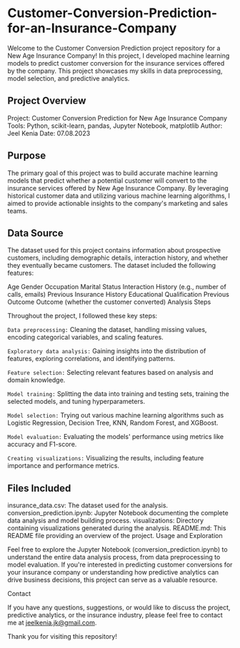# Customer-Conversion-Prediction-for-an-Insurance-Company

Welcome to the Customer Conversion Prediction project repository for a New Age Insurance Company! In this project, I developed machine learning models to predict customer conversion for the insurance services offered by the company. This project showcases my skills in data preprocessing, model selection, and predictive analytics.

## Project Overview

Project: Customer Conversion Prediction for New Age Insurance Company
Tools: Python, scikit-learn, pandas, Jupyter Notebook, matplotlib
Author: Jeel Kenia
Date: 07.08.2023

## Purpose
The primary goal of this project was to build accurate machine learning models that predict whether a potential customer will convert to the insurance services offered by New Age Insurance Company. By leveraging historical customer data and utilizing various machine learning algorithms, I aimed to provide actionable insights to the company's marketing and sales teams.

## Data Source
The dataset used for this project contains information about prospective customers, including demographic details, interaction history, and whether they eventually became customers. The dataset included the following features:

Age
Gender
Occupation
Marital Status
Interaction History (e.g., number of calls, emails)
Previous Insurance History
Educational Qualification
Previous Outcome
Outcome (whether the customer converted)
Analysis Steps

Throughout the project, I followed these key steps:

`Data preprocessing:` Cleaning the dataset, handling missing values, encoding categorical variables, and scaling features.

`Exploratory data analysis:` Gaining insights into the distribution of features, exploring correlations, and identifying patterns.

`Feature selection:` Selecting relevant features based on analysis and domain knowledge.

`Model training:` Splitting the data into training and testing sets, training the selected models, and tuning hyperparameters.

`Model selection:` Trying out various machine learning algorithms such as Logistic Regression, Decision Tree, KNN, Random Forest, and XGBoost.

`Model evaluation:` Evaluating the models' performance using metrics like accuracy and F1-score.

`Creating visualizations:` Visualizing the results, including feature importance and performance metrics.

## Files Included
insurance_data.csv: The dataset used for the analysis.
conversion_prediction.ipynb: Jupyter Notebook documenting the complete data analysis and model building process.
visualizations: Directory containing visualizations generated during the analysis.
README.md: This README file providing an overview of the project.
Usage and Exploration

Feel free to explore the Jupyter Notebook (conversion_prediction.ipynb) to understand the entire data analysis process, from data preprocessing to model evaluation. If you're interested in predicting customer conversions for your insurance company or understanding how predictive analytics can drive business decisions, this project can serve as a valuable resource.

Contact

If you have any questions, suggestions, or would like to discuss the project, predictive analytics, or the insurance industry, please feel free to contact me at jeelkenia.jk@gmail.com.

Thank you for visiting this repository!
